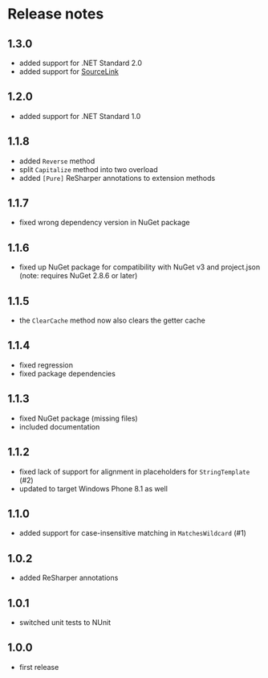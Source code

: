 # Release notes

## 1.3.0

- added support for .NET Standard 2.0
- added support for [SourceLink](https://github.com/dotnet/sourcelink)

## 1.2.0

- added support for .NET Standard 1.0

## 1.1.8

- added `Reverse` method
- split `Capitalize` method into two overload
- added `[Pure]` ReSharper annotations to extension methods

## 1.1.7

- fixed wrong dependency version in NuGet package

## 1.1.6

- fixed up NuGet package for compatibility with NuGet v3 and project.json (note: requires NuGet 2.8.6 or later)

## 1.1.5

- the `ClearCache` method now also clears the getter cache

## 1.1.4

- fixed regression
- fixed package dependencies

## 1.1.3

- fixed NuGet package (missing files)
- included documentation

## 1.1.2

- fixed lack of support for alignment in placeholders for `StringTemplate` (#2)
- updated to target Windows Phone 8.1 as well

## 1.1.0

- added support for case-insensitive matching in `MatchesWildcard` (#1)

## 1.0.2

- added ReSharper annotations

## 1.0.1

- switched unit tests to NUnit

## 1.0.0

- first release